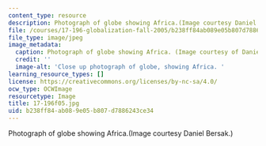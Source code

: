 ```yaml
---
content_type: resource
description: Photograph of globe showing Africa.(Image courtesy Daniel Bersak.)
file: /courses/17-196-globalization-fall-2005/b238ff84ab089e05b807d7886243ce34_17-196f05.jpg
file_type: image/jpeg
image_metadata:
  caption: Photograph of globe showing Africa. (Image courtesy of Daniel Bersak.)
  credit: ''
  image-alt: 'Close up photograph of globe, showing Africa. '
learning_resource_types: []
license: https://creativecommons.org/licenses/by-nc-sa/4.0/
ocw_type: OCWImage
resourcetype: Image
title: 17-196f05.jpg
uid: b238ff84-ab08-9e05-b807-d7886243ce34
---
```

Photograph of globe showing Africa.(Image courtesy Daniel Bersak.)